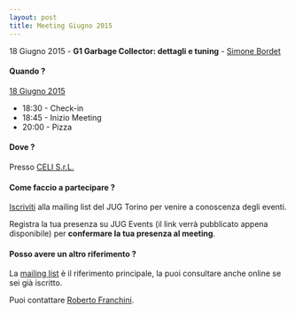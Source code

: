 ```yaml
---
layout: post
title: Meeting Giugno 2015
---
```


18 Giugno 2015 - **G1 Garbage Collector: dettagli e tuning** - [Simone Bordet](/people/simonebordet/)

#### Quando ?

<u>18 Giugno 2015</u>

* 18:30 - Check-in
* 18:45 - Inizio Meeting
* 20:00 - Pizza

#### Dove ?

Presso [CELI S.r.L.](/places/celi/)

#### Come faccio a partecipare ?

[Iscriviti](/subscribe/) alla mailing list del JUG Torino per venire a conoscenza degli eventi.

Registra la tua presenza su JUG Events (il link verrà pubblicato appena disponibile)
per **confermare la tua presenza al meeting**.

#### Posso avere un altro riferimento ?

La [mailing list](https://groups.yahoo.com/groups/it-torino-java-jug) è il riferimento principale,
la puoi consultare anche online se sei già iscritto.

Puoi contattare [Roberto Franchini](/people/robertofranchini/).
